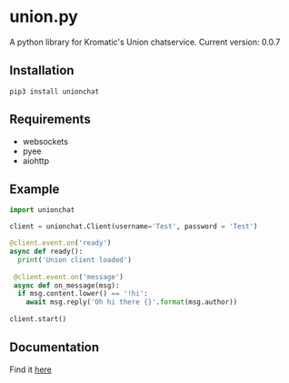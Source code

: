 # union.py

A python library for Kromatic's Union chatservice.
Current version: 0.0.7

## Installation

`pip3 install unionchat`

## Requirements

* websockets
* pyee
* aiohttp

## Example

```python
import unionchat

client = unionchat.Client(username='Test', password = 'Test')

@client.event.on('ready')
async def ready():
  print('Union client loaded')
  
 @client.event.on('message')
 async def on_message(msg):
  if msg.content.lower() == '!hi':
    await msg.reply('Oh hi there {}'.format(msg.author))
    
client.start()
```

## Documentation

Find it [here](http://unionchat.readthedocs.io/en/latest/reference.html)



